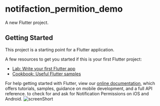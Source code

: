 # notifaction_permition_demo

A new Flutter project.

## Getting Started

This project is a starting point for a Flutter application.

A few resources to get you started if this is your first Flutter project:

- [Lab: Write your first Flutter app](https://flutter.dev/docs/get-started/codelab)
- [Cookbook: Useful Flutter samples](https://flutter.dev/docs/cookbook)

For help getting started with Flutter, view our
[online documentation](https://flutter.dev/docs), which offers tutorials,
samples, guidance on mobile development, and a full API reference.
to check for and ask for Notification Permissions on iOS and Android.
![screenShort](https://user-images.githubusercontent.com/76934359/134760733-44b11c87-903c-4333-a55a-b107d819824c.PNG)
